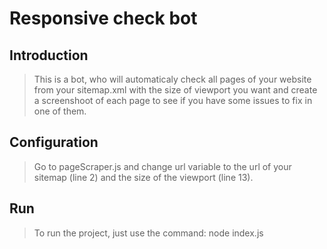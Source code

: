 # Responsive check bot

## Introduction

> This is a bot, who will automaticaly check all pages of your website from your sitemap.xml with the size of viewport you want and create a screenshoot of each page to see if you have some issues to fix in one of them.

## Configuration

> Go to pageScraper.js and change url variable to the url of your sitemap (line 2) and the size of the viewport (line 13).

## Run

> To run the project, just use the command: node index.js
